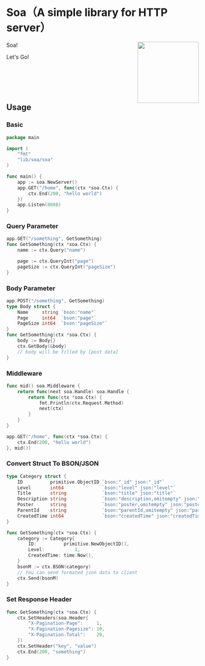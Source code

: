 # Soa（A simple library for HTTP server）

<img align="right" width="160px" src="http://shadows-mall.oss-cn-shenzhen.aliyuncs.com/images/blogs/other/Jietu20191213-205649@2x.png">

Soa!

Let's Go!

<br/>
<br/>
<br/>
<br/>

## Usage

### Basic

```go
package main

import (
	"fmt"
	"lib/soa/soa"
)

func main() {
	app := soa.NewServer()
	app.GET("/home", func(ctx *soa.Ctx) {
		ctx.End(200, "hello world")
	})
	app.Listen(8088)
}
```

### Query Parameter
```go
app.GET("/something", GetSomething)
func GetSomething(ctx *soa.Ctx) {
	name := ctx.Query("name")

	page := ctx.QueryInt("page")
	pageSize := ctx.QueryInt("pageSize")
}
```

### Body Parameter
```go
app.POST("/something", GetSomething)
type Body struct {
	Name     string `bson:"name"`
	Page     int64  `bson:"page"`
	PageSize int64  `bson:"pageSize"`
}
func GetSomething(ctx *soa.Ctx) {
	body := Body{}
	ctx.GetBody(&body)
	// body will be filled by [post data]
}
```

### Middleware
```go
func mid() soa.Middleware {
	return func(next soa.Handle) soa.Handle {
		return func(ctx *soa.Ctx) {
			fmt.Println(ctx.Request.Method)
			next(ctx)
		}
	}
}

app.GET("/home", func(ctx *soa.Ctx) {
	ctx.End(200, "hello world")
}, mid())
```

### Convert Struct To BSON/JSON

```go
type Category struct {
	ID          primitive.ObjectID `bson:"_id" json:"_id"`
	Level       int64              `bson:"level" json:"level"`
	Title       string             `bson:"title" json:"title"`
	Description string             `bson:"description,omitempty" json:"description,omitempty"`
	Poster      string             `bson:"poster,omitempty" json:"poster,omitempty"`
	ParentId    string             `bson:"parentId,omitempty" json:"parentId,omitempty"`
	CreatedTime int64              `bson:"createdTime" json:"createdTime"`
}

func GetSomething(ctx *soa.Ctx) {
	category := Category{
		ID:          primitive.NewObjectID(),
		Level:			 1,
		CreatedTime: time.Now(),
	}
	bsonM := ctx.BSON(category)
	// You can send formated json data to client
	ctx.Send(bsonM)
}
```

### Set Response Header
```go
func GetSomething(ctx *soa.Ctx) {
	ctx.SetHeaders(soa.Header{
		"X-Pagination-Page":     1,
		"X-Pagination-Pagesize": 10,
		"X-Pagination-Total":    20,
	})
	ctx.SetHeader("key", "value")
	ctx.End(200, "something")
}
```